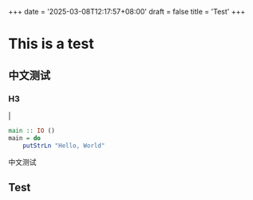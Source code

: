 +++
date = '2025-03-08T12:17:57+08:00'
draft = false
title = 'Test'
+++

# This is a test
## 中文测试
### H3
| 
```haskell
main :: IO ()
main = do
    putStrLn "Hello, World"
```
中文测试
## Test
